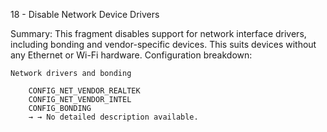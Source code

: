 18 - Disable Network Device Drivers

Summary: This fragment disables support for network interface drivers, including bonding and vendor-specific devices. This suits devices without any Ethernet or Wi-Fi hardware.
Configuration breakdown:

    Network drivers and bonding

        CONFIG_NET_VENDOR_REALTEK
        CONFIG_NET_VENDOR_INTEL
        CONFIG_BONDING
        → → No detailed description available.

